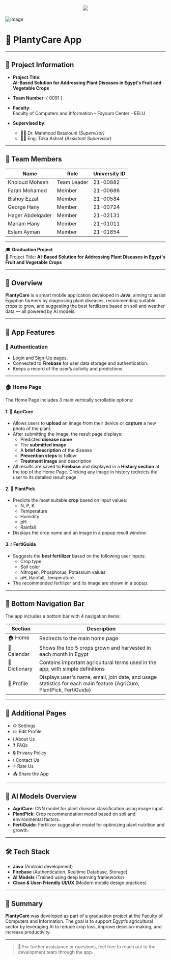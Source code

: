<h1 align="center">
    <img src="https://readme-typing-svg.herokuapp.com/?font=Righteous&size=35&color=00BFFF&center=true&vCenter=true&width=700&height=100&duration=7000&lines=Graduation+Project+-+Fayoum+Center+✌;We+hope+you+find+our+project+valuable+❤;" />
</h1>

![image](https://www.sciencenews.org/wp-content/uploads/2023/04/040823_chatgpt_feat.gif)
<br>

# 🌿 PlantyCare App

---

## 📄 Project Information

- **Project Title**:  
  **AI-Based Solution for Addressing Plant Diseases in Egypt's Fruit and Vegetable Crops**

- **Team Number**: { 0091 }

- **Faculty**:  
  Faculty of Computers and Information – Fayoum Center - EELU

- **Supervised by**:  
  - 👨‍🏫 Dr. Mahmoud Bassiouni *(Supervisor)*  
  - 👩‍💻 Eng. Toka Ashraf *(Assistant Supervisor)*

---

## 👥 Team Members

| Name               | Role         | University ID |
|--------------------|--------------|---------------|
| Kholoud Mohsen     | Team Leader  | 21-00882      |
| Farah Mohamed      | Member       | 21-00686      |
| Bishoy Ezzat       | Member       | 21-00584      |
| George Hany        | Member       | 21-00724      |
| Hager Abdelqader   | Member       | 21-02131      |
| Mariam Hany        | Member       | 21-01011      |
| Eslam Ayman        | Member       | 21-01854      |

---

🎓 **Graduation Project**  
📍 Project Title: **AI-Based Solution for Addressing Plant Diseases in Egypt's Fruit and Vegetable Crops**

---

## 🧠 Overview

**PlantyCare** is a smart mobile application developed in **Java**, aiming to assist Egyptian farmers by diagnosing plant diseases, recommending suitable crops to grow, and suggesting the best fertilizers based on soil and weather data — all powered by AI models.

---

## 📱 App Features

### 🔐 Authentication

- Login and Sign-Up pages.
- Connected to **Firebase** for user data storage and authentication.
- Keeps a record of the user’s activity and predictions.

---

### 🏠 Home Page

The Home Page includes 3 main vertically scrollable options:

#### 1. 🌿 AgriCure

- Allows users to **upload** an image from their device or **capture** a new photo of the plant.
- After submitting the image, the result page displays:
  - Predicted **disease name**
  - The **submitted image**
  - A **brief description** of the disease
  - **Prevention steps** to follow
  - **Treatment image** and description
- All results are saved to **Firebase** and displayed in a **History section** at the top of the Home Page. Clicking any image in history redirects the user to its detailed result page.

#### 2. 🌾 PlantPick

- Predicts the most suitable **crop** based on input values:
  - N, P, K
  - Temperature
  - Humidity
  - pH
  - Rainfall
- Displays the crop name and an image in a popup result window.

#### 3. 💧 FertiGuide

- Suggests the **best fertilizer** based on the following user inputs:
  - Crop type
  - Soil color
  - Nitrogen, Phosphorus, Potassium values
  - pH, Rainfall, Temperature
- The recommended fertilizer and its image are shown in a popup.

---

## 🔄 Bottom Navigation Bar

The app includes a bottom bar with 4 navigation items:

| Section     | Description |
|-------------|-------------|
| 🏠 Home      | Redirects to the main home page |
| 📅 Calendar  | Shows the top 5 crops grown and harvested in each month in Egypt |
| 📘 Dictionary| Contains important agricultural terms used in the app, with simple definitions |
| 👤 Profile   | Displays user's name, email, join date, and usage statistics for each main feature (AgriCure, PlantPick, FertiGuide) |

---

## 🧩 Additional Pages

- ⚙️ Settings  
- ✏️ Edit Profile  
- ℹ️ About Us  
- ❓ FAQs  
- 🔒 Privacy Policy  
- 📞 Contact Us  
- ⭐ Rate Us  
- 📤 Share the App  

---

## 🧠 AI Models Overview

- **AgriCure**: CNN model for plant disease classification using image input.
- **PlantPick**: Crop recommendation model based on soil and environmental factors.
- **FertiGuide**: Fertilizer suggestion model for optimizing plant nutrition and growth.

---

## 🛠️ Tech Stack

- **Java** (Android development)
- **Firebase** (Authentication, Realtime Database, Storage)
- **AI Models** (Trained using deep learning frameworks)
- **Clean & User-Friendly UI/UX** (Modern mobile design practices)

---

## 📌 Summary

**PlantyCare** was developed as part of a graduation project at the Faculty of Computers and Information. The goal is to support Egypt’s agricultural sector by leveraging AI to reduce crop loss, improve decision-making, and increase productivity.

---

> 💬 For further assistance or questions, feel free to reach out to the development team through the app.
